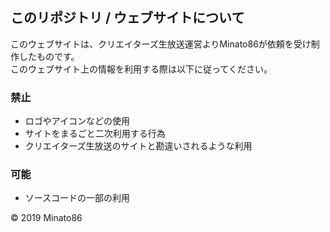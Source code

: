 ## このリポジトリ / ウェブサイトについて

このウェブサイトは、クリエイターズ生放送運営よりMinato86が依頼を受け制作したものです。    
このウェブサイト上の情報を利用する際は以下に従ってください。

### 禁止
- ロゴやアイコンなどの使用
- サイトをまるごと二次利用する行為
- クリエイターズ生放送のサイトと勘違いされるような利用

### 可能
- ソースコードの一部の利用


© 2019 Minato86